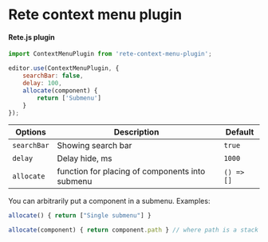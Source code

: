 Rete context menu plugin
====
#### Rete.js plugin

```js
import ContextMenuPlugin from 'rete-context-menu-plugin';

editor.use(ContextMenuPlugin, {
    searchBar: false,
    delay: 100,
    allocate(component) {
        return ['Submenu']
    }
});
```
| Options | Description | Default |
|-|-|-|
| `searchBar` | Showing search bar | `true`
| `delay` | Delay hide, ms | `1000`
| `allocate` | function for placing of components into submenu | `() => []`


You can arbitrarily put a component in a submenu. Examples: 

```js
allocate() { return ["Single submenu"] }
```

```js
allocate(component) { return component.path } // where path is a stack of menu for every component
```